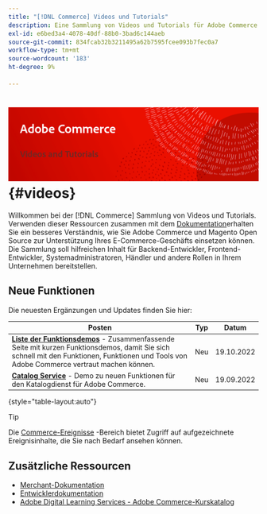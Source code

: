 ```yaml
---
title: "[!DNL Commerce] Videos und Tutorials"
description: Eine Sammlung von Videos und Tutorials für Adobe Commerce und Magento Open Source
exl-id: e6bed3a4-4078-40df-88b0-3bad6c144aeb
source-git-commit: 834fcab32b3211495a62b7595fcee093b7fec0a7
workflow-type: tm+mt
source-wordcount: '183'
ht-degree: 9%

---
```


# <!-- use banner as heading -->![Handelsvideos und Tutorials](../assets/banner-videos-home.png) {#videos}

Willkommen bei der [!DNL Commerce] Sammlung von Videos und Tutorials. Verwenden dieser Ressourcen zusammen mit dem [Dokumentation](https://experienceleague.adobe.com/docs/commerce.html)erhalten Sie ein besseres Verständnis, wie Sie Adobe Commerce und Magento Open Source zur Unterstützung Ihres E-Commerce-Geschäfts einsetzen können. Die Sammlung soll hilfreichen Inhalt für Backend-Entwickler, Frontend-Entwickler, Systemadministratoren, Händler und andere Rollen in Ihrem Unternehmen bereitstellen.

## Neue Funktionen

Die neuesten Ergänzungen und Updates finden Sie hier:

| Posten | Typ | Datum |
| ---- | ---- | ---- |
| **[Liste der Funktionsdemos](feature-demos.md)** - Zusammenfassende Seite mit kurzen Funktionsdemos, damit Sie sich schnell mit den Funktionen, Funktionen und Tools von Adobe Commerce vertraut machen können. | Neu | 19.10.2022 |
| **[Catalog Service](./merchant/catalog-service.md)** - Demo zu neuen Funktionen für den Katalogdienst für Adobe Commerce. | Neu | 19.09.2022 |

{style=&quot;table-layout:auto&quot;}

>[!TIP]
>
>Die [Commerce-Ereignisse](https://experienceleague.adobe.com/docs/commerce-events/events/overview.html) -Bereich bietet Zugriff auf aufgezeichnete Ereignisinhalte, die Sie nach Bedarf ansehen können.

## Zusätzliche Ressourcen

- [Merchant-Dokumentation](https://experienceleague.adobe.com/docs/commerce-admin/user-guides/home.html)
- [Entwicklerdokumentation](https://devdocs.magento.com/)
- [Adobe Digital Learning Services - Adobe Commerce-Kurskatalog](https://learning.adobe.com/catalog.html?solution=Adobe%20Commerce)
